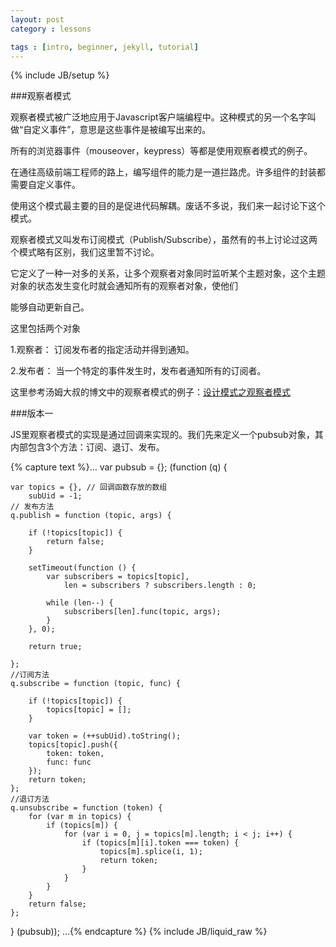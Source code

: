 ```yaml
---
layout: post
category : lessons

tags : [intro, beginner, jekyll, tutorial]
---
```

{% include JB/setup %}

###观察者模式

观察者模式被广泛地应用于Javascript客户端编程中。这种模式的另一个名字叫做“自定义事件”，意思是这些事件是被编写出来的。

所有的浏览器事件（mouseover，keypress）等都是使用观察者模式的例子。

在通往高级前端工程师的路上，编写组件的能力是一道拦路虎。许多组件的封装都需要自定义事件。

使用这个模式最主要的目的是促进代码解耦。废话不多说，我们来一起讨论下这个模式。

观察者模式又叫发布订阅模式（Publish/Subscribe），虽然有的书上讨论过这两个模式略有区别，我们这里暂不讨论。

它定义了一种一对多的关系，让多个观察者对象同时监听某个主题对象，这个主题对象的状态发生变化时就会通知所有的观察者对象，使他们

能够自动更新自己。

这里包括两个对象

1.观察者： 订阅发布者的指定活动并得到通知。

2.发布者： 当一个特定的事件发生时，发布者通知所有的订阅者。

这里参考汤姆大叔的博文中的观察者模式的例子：<a href="http://www.cnblogs.com/tomxu/archive/2012/03/02/2355128.html">设计模式之观察者模式</a>

###版本一

JS里观察者模式的实现是通过回调来实现的。我们先来定义一个pubsub对象，其内部包含3个方法：订阅、退订、发布。

{% capture text %}...
var pubsub = {};
(function (q) {

    var topics = {}, // 回调函数存放的数组
        subUid = -1;
    // 发布方法
    q.publish = function (topic, args) {

        if (!topics[topic]) {
            return false;
        }

        setTimeout(function () {
            var subscribers = topics[topic],
                len = subscribers ? subscribers.length : 0;

            while (len--) {
                subscribers[len].func(topic, args);
            }
        }, 0);

        return true;

    };
    //订阅方法
    q.subscribe = function (topic, func) {

        if (!topics[topic]) {
            topics[topic] = [];
        }

        var token = (++subUid).toString();
        topics[topic].push({
            token: token,
            func: func
        });
        return token;
    };
    //退订方法
    q.unsubscribe = function (token) {
        for (var m in topics) {
            if (topics[m]) {
                for (var i = 0, j = topics[m].length; i < j; i++) {
                    if (topics[m][i].token === token) {
                        topics[m].splice(i, 1);
                        return token;
                    }
                }
            }
        }
        return false;
    };
} (pubsub));
...{% endcapture %}
{% include JB/liquid_raw %}




















